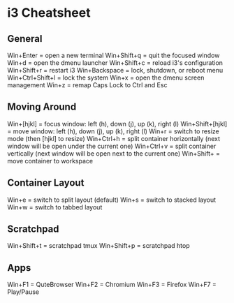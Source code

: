 # i3 Cheatsheet

## General

Win+Enter = open a new terminal
Win+Shift+q = quit the focused window
Win+d = open the dmenu launcher
Win+Shift+c = reload i3's configuration
Win+Shift+r = restart i3
Win+Backspace = lock, shutdown, or reboot menu
Win+Ctrl+Shift+l = lock the system
Win+x = open the dmenu screen management
Win+z = remap Caps Lock to Ctrl and Esc

## Moving Around

Win+[hjkl] = focus window: left (h), down (j), up (k), right (l)
Win+Shift+[hjkl] = move window: left (h), down (j), up (k), right (l)
Win+r = switch to resize mode (then [hjkl] to resize)
Win+Ctrl+h = split container horizontally (next window will be open under the current one)
Win+Ctrl+v = split container vertically (next window will be open next to the current one)
Win+Shift+<number> = move container to workspace <number>

## Container Layout

Win+e = switch to split layout (default)
Win+s = switch to stacked layout
Win+w = switch to tabbed layout

## Scratchpad

Win+Shift+t = scratchpad tmux
Win+Shift+p = scratchpad htop

## Apps
Win+F1 = QuteBrowser
Win+F2 = Chromium
Win+F3 = Firefox
Win+F7 = Play/Pause
